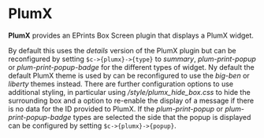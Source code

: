 # PlumX

**PlumX** provides an EPrints Box Screen plugin that displays a PlumX widget.

By default this uses the *details* version of the PlumX plugin but can be reconfigured by setting ``$c->{plumx}->{type}`` to *summary*, *plum-print-popup* or *plum-print-popup-badge* for the different types of widget.  Ny default the default PlumX theme is used by can be reconfigured to use the *big-ben* or *liberty* themes instead.  There are further configuration options to use additional styling, in particular using */style/plumx_hide_box.css* to hide the surrounding box and a option to re-enable the display of a message if there is no data for the ID provided to PlumX.  If the *plum-print-popup* or *plum-print-popup-badge* types are selected the side that the popup is displayed can be configured by setting ``$c->{plumx}->{popup}``.
